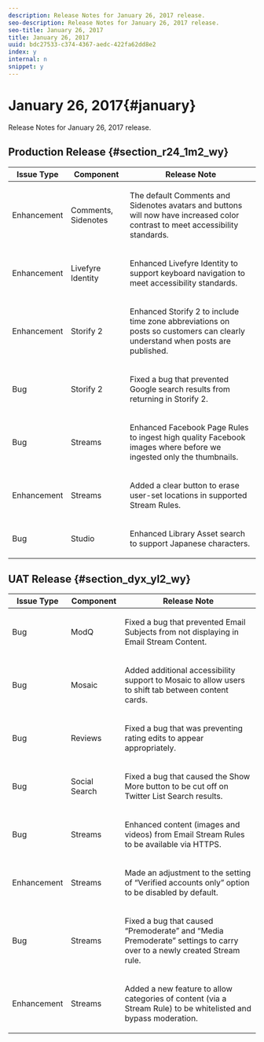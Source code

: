 ```yaml
---
description: Release Notes for January 26, 2017 release.
seo-description: Release Notes for January 26, 2017 release.
seo-title: January 26, 2017
title: January 26, 2017
uuid: bdc27533-c374-4367-aedc-422fa62dd8e2
index: y
internal: n
snippet: y
---
```


# January 26, 2017{#january}

Release Notes for January 26, 2017 release.

## Production Release {#section_r24_1m2_wy}

<table id="table_zbm_sl2_wy"> 
 <thead> 
  <tr> 
   <th class="entry"> Issue Type</th> 
   <th class="entry"> Component</th> 
   <th class="entry"> Release Note</th> 
  </tr> 
 </thead>
 <tbody> 
  <tr> 
   <td> <p>Enhancement</p> </td> 
   <td> <p>Comments, Sidenotes</p> </td> 
   <td> <p>The default Comments and Sidenotes avatars and buttons will now have increased color contrast to meet accessibility standards.</p> </td> 
  </tr> 
  <tr> 
   <td> <p>Enhancement</p> </td> 
   <td> <p>Livefyre Identity</p> </td> 
   <td> <p>Enhanced Livefyre Identity to support keyboard navigation to meet accessibility standards.</p> </td> 
  </tr> 
  <tr> 
   <td> <p>Enhancement</p> </td> 
   <td> <p>Storify 2</p> </td> 
   <td> <p>Enhanced Storify 2 to include time zone abbreviations on posts so customers can clearly understand when posts are published.</p> </td> 
  </tr> 
  <tr> 
   <td> <p>Bug</p> </td> 
   <td> <p>Storify 2</p> </td> 
   <td> <p>Fixed a bug that prevented Google search results from returning in Storify 2.</p> </td> 
  </tr> 
  <tr> 
   <td> <p>Bug</p> </td> 
   <td> <p>Streams</p> </td> 
   <td> <p>Enhanced Facebook Page Rules to ingest high quality Facebook images where before we ingested only the thumbnails.</p> </td> 
  </tr> 
  <tr> 
   <td> <p>Enhancement</p> </td> 
   <td> <p>Streams</p> </td> 
   <td> <p>Added a clear button to erase user-set locations in supported Stream Rules.</p> </td> 
  </tr> 
  <tr> 
   <td> <p>Bug</p> </td> 
   <td> <p>Studio</p> </td> 
   <td> <p>Enhanced Library Asset search to support Japanese characters.</p> </td> 
  </tr> 
 </tbody> 
</table>

## UAT Release {#section_dyx_yl2_wy}

<table id="table_acm_sl2_wy"> 
 <thead> 
  <tr> 
   <th class="entry"> Issue Type</th> 
   <th class="entry"> Component</th> 
   <th class="entry"> Release Note</th> 
  </tr> 
 </thead>
 <tbody> 
  <tr> 
   <td> <p>Bug</p> </td> 
   <td> <p>ModQ</p> </td> 
   <td> <p>Fixed a bug that prevented Email Subjects from not displaying in Email Stream Content.</p> </td> 
  </tr> 
  <tr> 
   <td> <p>Bug</p> </td> 
   <td> <p>Mosaic</p> </td> 
   <td> <p>Added additional accessibility support to Mosaic to allow users to shift tab between content cards.</p> </td> 
  </tr> 
  <tr> 
   <td> <p>Bug</p> </td> 
   <td> <p>Reviews</p> </td> 
   <td> <p>Fixed a bug that was preventing rating edits to appear appropriately.</p> </td> 
  </tr> 
  <tr> 
   <td> <p>Bug</p> </td> 
   <td> <p>Social Search</p> </td> 
   <td> <p>Fixed a bug that caused the Show More button to be cut off on Twitter List Search results.</p> </td> 
  </tr> 
  <tr> 
   <td> <p>Bug</p> </td> 
   <td> <p>Streams</p> </td> 
   <td> <p>Enhanced content (images and videos) from Email Stream Rules to be available via HTTPS.</p> </td> 
  </tr> 
  <tr> 
   <td> <p>Enhancement</p> </td> 
   <td> <p>Streams</p> </td> 
   <td> <p>Made an adjustment to the setting of “Verified accounts only” option to be disabled by default.</p> </td> 
  </tr> 
  <tr> 
   <td> <p>Bug</p> </td> 
   <td> <p>Streams</p> </td> 
   <td> <p>Fixed a bug that caused “Premoderate” and “Media Premoderate” settings to carry over to a newly created Stream rule.</p> </td> 
  </tr> 
  <tr> 
   <td> <p>Enhancement</p> </td> 
   <td> <p>Streams</p> </td> 
   <td> <p>Added a new feature to allow categories of content (via a Stream Rule) to be whitelisted and bypass moderation.</p> </td> 
  </tr> 
 </tbody> 
</table>

